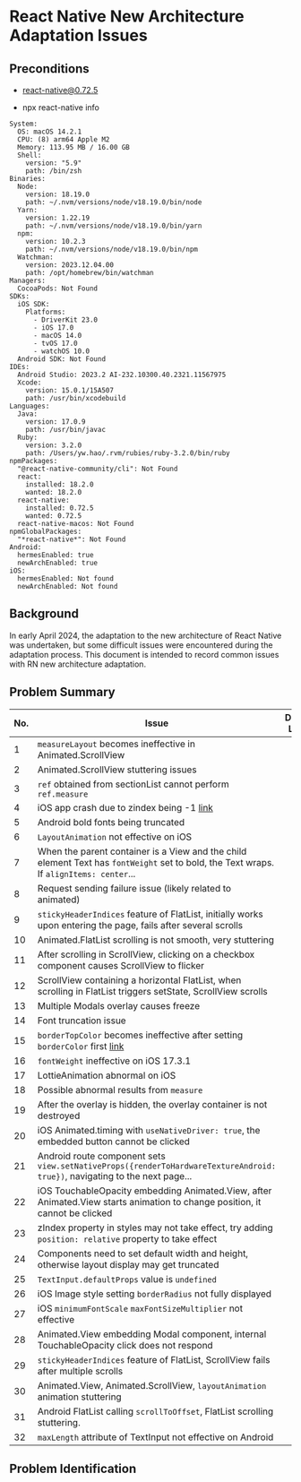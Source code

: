 # React Native New Architecture Adaptation Issues

## Preconditions

- react-native@0.72.5

- npx react-native info
```
System:
  OS: macOS 14.2.1
  CPU: (8) arm64 Apple M2
  Memory: 113.95 MB / 16.00 GB
  Shell:
    version: "5.9"
    path: /bin/zsh
Binaries:
  Node:
    version: 18.19.0
    path: ~/.nvm/versions/node/v18.19.0/bin/node
  Yarn:
    version: 1.22.19
    path: ~/.nvm/versions/node/v18.19.0/bin/yarn
  npm:
    version: 10.2.3
    path: ~/.nvm/versions/node/v18.19.0/bin/npm
  Watchman:
    version: 2023.12.04.00
    path: /opt/homebrew/bin/watchman
Managers:
  CocoaPods: Not Found
SDKs:
  iOS SDK:
    Platforms:
      - DriverKit 23.0
      - iOS 17.0
      - macOS 14.0
      - tvOS 17.0
      - watchOS 10.0
  Android SDK: Not Found
IDEs:
  Android Studio: 2023.2 AI-232.10300.40.2321.11567975
  Xcode:
    version: 15.0.1/15A507
    path: /usr/bin/xcodebuild
Languages:
  Java:
    version: 17.0.9
    path: /usr/bin/javac
  Ruby:
    version: 3.2.0
    path: /Users/yw.hao/.rvm/rubies/ruby-3.2.0/bin/ruby
npmPackages:
  "@react-native-community/cli": Not Found
  react:
    installed: 18.2.0
    wanted: 18.2.0
  react-native:
    installed: 0.72.5
    wanted: 0.72.5
  react-native-macos: Not Found
npmGlobalPackages:
  "*react-native*": Not Found
Android:
  hermesEnabled: true
  newArchEnabled: true
iOS:
  hermesEnabled: Not found
  newArchEnabled: Not found
```

## Background

In early April 2024, the adaptation to the new architecture of React Native was undertaken, but some difficult issues were encountered during the adaptation process. This document is intended to record common issues with RN new architecture adaptation.

## Problem Summary

| No. | Issue                                                                                                                                   | Demo Link | Description |
| --- | --------------------------------------------------------------------------------------------------------------------------------------- | --------- | ----------- |
| 1   | `measureLayout` becomes ineffective in Animated.ScrollView                                                                              |           |             |
| 2   | Animated.ScrollView stuttering issues                                                                                                   |           |             |
| 3   | `ref` obtained from sectionList cannot perform `ref.measure`                                                                            |           |             |
| 4   | iOS app crash due to zindex being -1 [link](https://github.com/facebook/react-native/issues/40736)                                      |           |             |
| 5   | Android bold fonts being truncated                                                                                                      |           |             |
| 6   | `LayoutAnimation` not effective on iOS                                                                                                  |           |             |
| 7   | When the parent container is a View and the child element Text has `fontWeight` set to bold, the Text wraps. If `alignItems: center`... |           |             |
| 8   | Request sending failure issue (likely related to animated)                                                                              |           |             |
| 9   | `stickyHeaderIndices` feature of FlatList, initially works upon entering the page, fails after several scrolls                          |           |             |
| 10  | Animated.FlatList scrolling is not smooth, very stuttering                                                                              |           |             |
| 11  | After scrolling in ScrollView, clicking on a checkbox component causes ScrollView to flicker                                            |           |             |
| 12  | ScrollView containing a horizontal FlatList, when scrolling in FlatList triggers setState, ScrollView scrolls                           |           |             |
| 13  | Multiple Modals overlay causes freeze                                                                                                   |           |             |
| 14  | Font truncation issue                                                                                                                   |           |             |
| 15  | `borderTopColor` becomes ineffective after setting `borderColor` first [link](https://github.com/facebook/react-native/issues/38335)    |           |             |
| 16  | `fontWeight` ineffective on iOS 17.3.1                                                                                                  |           |             |
| 17  | LottieAnimation abnormal on iOS                                                                                                         |           |             |
| 18  | Possible abnormal results from `measure`                                                                                                |           |             |
| 19  | After the overlay is hidden, the overlay container is not destroyed                                                                     |           |             |
| 20  | iOS Animated.timing with `useNativeDriver: true`, the embedded button cannot be clicked                                                 |           |             |
| 21  | Android route component sets `view.setNativeProps({renderToHardwareTextureAndroid: true})`, navigating to the next page...              |           |             |
| 22  | iOS TouchableOpacity embedding Animated.View, after Animated.View starts animation to change position, it cannot be clicked             |           |             |
| 23  | zIndex property in styles may not take effect, try adding `position: relative` property to take effect                                  |           |             |
| 24  | Components need to set default width and height, otherwise layout display may get truncated                                             |           |             |
| 25  | `TextInput.defaultProps` value is `undefined`                                                                                           |           |             |
| 26  | iOS Image style setting `borderRadius` not fully displayed                                                                              |           |             |
| 27  | iOS `minimumFontScale` `maxFontSizeMultiplier` not effective                                                                            |           |             |
| 28  | Animated.View embedding Modal component, internal TouchableOpacity click does not respond                                               |           |             |
| 29  | `stickyHeaderIndices` feature of FlatList, ScrollView fails after multiple scrolls                                                      |           |             |
| 30  | Animated.View, Animated.ScrollView, `layoutAnimation` animation stuttering                                                              |           |             |
| 31  | Android FlatList calling `scrollToOffset`, FlatList scrolling stuttering.                                                               |           |             |
| 32  | `maxLength` attribute of TextInput not effective on Android                                                                             |           |             |

## Problem Identification
